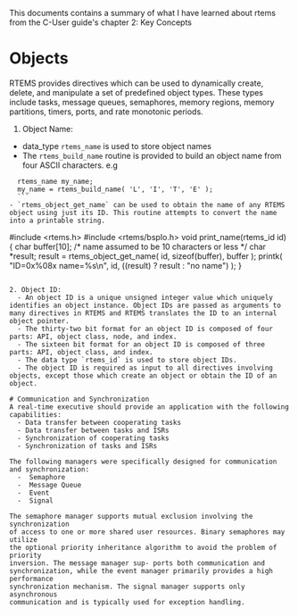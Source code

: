 This documents contains a summary of what I have learned about rtems from the C-User guide's chapter 2: Key Concepts

# Objects
RTEMS provides directives which can be used to dynamically create, delete, and manipulate a set of predefined object types. These types include tasks, message queues, semaphores, memory regions, memory partitions, timers, ports, and rate monotonic periods.

1. Object Name:
  - data_type `rtems_name` is used to store object names
  - The `rtems_build_name` routine is provided to build an object name from four ASCII characters.
  e.g
  ```
    rtems_name my_name;
    my_name = rtems_build_name( 'L', 'I', 'T', 'E' );
    ```
  - `rtems_object_get_name` can be used to obtain the name of any RTEMS object using just its ID. This routine attempts to convert the name into a printable string.
  ```
  #include <rtems.h>
#include <rtems/bspIo.h> void print_name(rtems_id id) {
char buffer[10]; /* name assumed to be 10 characters or less */ char *result;
result = rtems_object_get_name( id, sizeof(buffer), buffer );
printk( "ID=0x%08x name=%s\n", id, ((result) ? result : "no name") );
}
```

2. Object ID:
  - An object ID is a unique unsigned integer value which uniquely identifies an object instance. Object IDs are passed as arguments to many directives in RTEMS and RTEMS translates the ID to an internal object pointer.
  - The thirty-two bit format for an object ID is composed of four parts: API, object class, node, and index.
  - The sixteen bit format for an object ID is composed of three parts: API, object class, and index.
  - The data type `rtems_id` is used to store object IDs.
  - The object ID is required as input to all directives involving objects, except those which create an object or obtain the ID of an object.

# Communication and Synchronization
A real-time executive should provide an application with the following capabilities:
  - Data transfer between cooperating tasks
  - Data transfer between tasks and ISRs
  - Synchronization of cooperating tasks
  - Synchronization of tasks and ISRs

The following managers were specifically designed for communication and synchronization:
  -  Semaphore
  -  Message Queue 
  -  Event
  -  Signal

The semaphore manager supports mutual exclusion involving the synchronization
of access to one or more shared user resources. Binary semaphores may utilize
the optional priority inheritance algorithm to avoid the problem of priority
inversion. The message manager sup- ports both communication and
synchronization, while the event manager primarily provides a high performance
synchronization mechanism. The signal manager supports only asynchronous
communication and is typically used for exception handling.
